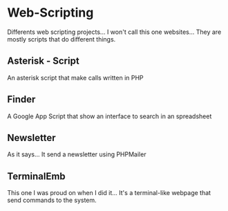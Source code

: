 # Web-Scripting
Differents web scripting projects... I won't call this one websites... They are mostly scripts that do different things.

## Asterisk - Script
An asterisk script that make calls written in PHP

## Finder
A Google App Script that show an interface to search in an spreadsheet

## Newsletter
As it says... It send a newsletter using PHPMailer

## TerminalEmb
This one I was proud on when I did it... It's a terminal-like webpage that send commands to the system.
